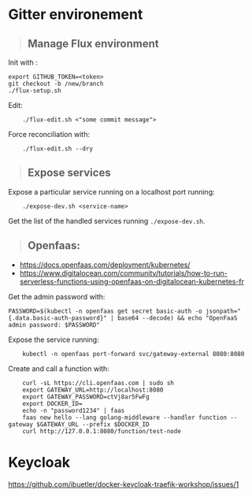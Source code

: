 # Gitter environement

>## Manage Flux environment

Init with :

```
export GITHUB_TOKEN=<token>
git checkout -b /new/branch
./flux-setup.sh
```

Edit:

```
    ./flux-edit.sh <"some commit message">
```

Force reconciliation with:

```
    ./flux-edit.sh --dry
```

>## Expose services

Expose a particular service running on a localhost port running:

```
    ./expose-dev.sh <service-name>
```

Get the list of the handled services running `./expose-dev.sh`.

>## Openfaas: 
- https://docs.openfaas.com/deployment/kubernetes/
- https://www.digitalocean.com/community/tutorials/how-to-run-serverless-functions-using-openfaas-on-digitalocean-kubernetes-fr

Get the admin password with:
```
PASSWORD=$(kubectl -n openfaas get secret basic-auth -o jsonpath="{.data.basic-auth-password}" | base64 --decode) && echo "OpenFaaS admin password: $PASSWORD"
```

Expose the service running:

```
    kubectl -n openfaas port-forward svc/gateway-external 8080:8080
```

Create and call a function with:
``` 
    curl -sL https://cli.openfaas.com | sudo sh
    export GATEWAY_URL=http://localhost:8080
    export GATEWAY_PASSWORD=ctVj8ar5FwFg
    export DOCKER_ID=
    echo -n "password1234" | faas 
    faas new hello --lang golang-middleware --handler function --gateway $GATEWAY_URL --prefix $DOCKER_ID
    curl http://127.0.0.1:8080/function/test-node
```

# Keycloak

https://github.com/ibuetler/docker-keycloak-traefik-workshop/issues/1